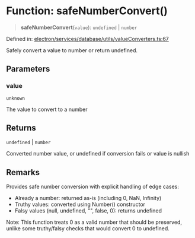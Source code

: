 # Function: safeNumberConvert()

> **safeNumberConvert**(`value`): `undefined` \| `number`

Defined in: [electron/services/database/utils/valueConverters.ts:67](https://github.com/Nick2bad4u/Uptime-Watcher/blob/main/electron/services/database/utils/valueConverters.ts#L67)

Safely convert a value to number or return undefined.

## Parameters

### value

`unknown`

The value to convert to a number

## Returns

`undefined` \| `number`

Converted number value, or undefined if conversion fails or value is
  nullish

## Remarks

Provides safe number conversion with explicit handling of edge cases:

- Already a number: returned as-is (including 0, NaN, Infinity)
- Truthy values: converted using Number() constructor
- Falsy values (null, undefined, "", false, 0): returns undefined

Note: This function treats 0 as a valid number that should be preserved,
unlike some truthy/falsy checks that would convert 0 to undefined.
